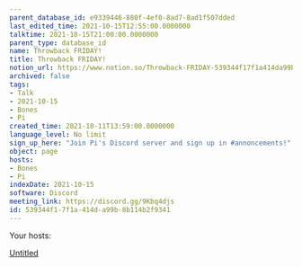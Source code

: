 ```yaml
---
parent_database_id: e9339446-880f-4ef0-8ad7-8ad1f507dded
last_edited_time: 2021-10-15T12:55:00.0000000
talktime: 2021-10-15T21:00:00.0000000
parent_type: database_id
name: Throwback FRIDAY!
title: Throwback FRIDAY!
notion_url: https://www.notion.so/Throwback-FRIDAY-539344f17f1a414da99b8b114b2f9341
archived: false
tags:
- Talk
- 2021-10-15
- Bones
- Pi
created_time: 2021-10-11T13:59:00.0000000
language_level: No limit
sign_up_here: "Join Pi's Discord server and sign up in #annoncements!"
object: page
hosts:
- Bones
- Pi
indexDate: 2021-10-15
software: Discord
meeting_link: https://discord.gg/9Kbq4djs
id: 539344f1-7f1a-414d-a99b-8b114b2f9341
---
```




Your hosts:

[Untitled](https://www.notion.so/482e61b02b9c4456b2b4fe86bb7544c6)   





